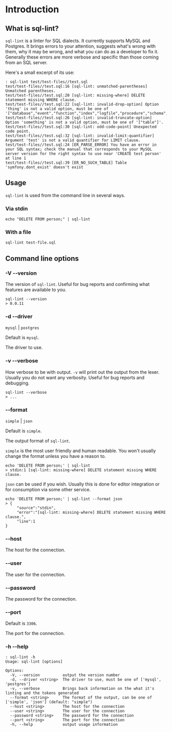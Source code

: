 # Introduction

## What is sql-lint?

`sql-lint` is a linter for SQL dialects. It currently supports MySQL and
Postgres. It brings errors to your attention, suggests what's wrong with them,
why it may be wrong, and what you can do as a developer to fix it. Generally
these errors are more verbose and specific than those coming from an SQL server.

Here's a small excerpt of its use:

```
: sql-lint test/test-files//test.sql 
test/test-files//test.sql:16 [sql-lint: unmatched-parentheses] Unmatched parentheses.
test/test-files//test.sql:20 [sql-lint: missing-where] DELETE statement missing WHERE clause.
test/test-files//test.sql:22 [sql-lint: invalid-drop-option] Option 'thing' is not a valid option, must be one of '["database","event","function","index","logfile","procedure","schema","server","table","view","tablespace","trigger"]'.
test/test-files//test.sql:26 [sql-lint: invalid-truncate-option] Option 'something' is not a valid option, must be one of '["table"]'.
test/test-files//test.sql:30 [sql-lint: odd-code-point] Unexpected code point.
test/test-files//test.sql:32 [sql-lint: invalid-limit-quantifier] Argument 'test' is not a valid quantifier for LIMIT clause.
test/test-files//test.sql:24 [ER_PARSE_ERROR] You have an error in your SQL syntax; check the manual that corresponds to your MySQL server version for the right syntax to use near 'CREATE test person' at line 1
test/test-files//test.sql:39 [ER_NO_SUCH_TABLE] Table 'symfony.dont_exist' doesn't exist
```

## Usage


`sql-lint` is used from the command line in several ways.

### Via stdin

```
echo "DELETE FROM person;" | sql-lint
```

### With a file

```
sql-lint test-file.sql
```

## Command line options

### -V --version

The version of `sql-lint`. 
Useful for bug reports and confirming what features are available to you.

```
sql-lint --version
> 0.0.11
```

### -d --driver

`mysql` | `postgres`

Default is `mysql`.

The driver to use.

### -v --verbose

How verbose to be with output. `-v` will print out the output from the lexer.
Usually you do not want any verbosity. Useful for bug reports and debugging.

```
sql-lint --verbose
> ...
```

### --format

`simple` | `json`

Default is `simple`.

The output format of `sql-lint`.

 `simple` is the most user friendly and human readable. You won't usually change
 the format unless you have a reason to.

 ```
 echo 'DELETE FROM person;' | sql-lint
> stdin:1 [sql-lint: missing-where] DELETE statement missing WHERE clause.
 ```

`json` can be used if you wish. Usually this is done for editor
integration or for consumption via some other service.

```
echo 'DELETE FROM person;' | sql-lint --format json
> {
     "source":"stdin",
     "error":"[sql-lint: missing-where] DELETE statement missing WHERE clause.",
     "line":1
}
```

### --host

The host for the connection.

### --user

The user for the connection.

### --password

The password for the connection.

### --port 

Default is `3306`.

The port for the connection.

### -h --help

```
: sql-lint -h
Usage: sql-lint [options]

Options:
  -V, --version          output the version number
  -d, --driver <string>  The driver to use, must be one of ['mysql', 'postgres']
  -v, --verbose          Brings back information on the what it's linting and the tokens generated
  --format <string>      The format of the output, can be one of ['simple', 'json'] (default: "simple")
  --host <string>        The host for the connection
  --user <string>        The user for the connection
  --password <string>    The password for the connection
  --port <string>        The port for the connection
  -h, --help             output usage information
```
